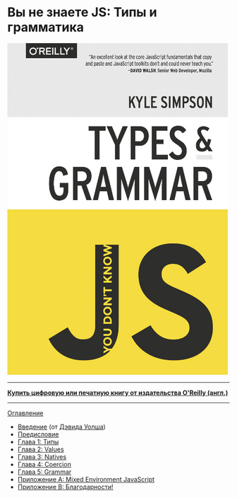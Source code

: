 # Вы не знаете JS: Типы и грамматика

![](cover.jpg)

-----

**[Купить цифровую или печатную книгу от издательства O'Reilly (англ.)](http://shop.oreilly.com/product/0636920033745.do)**

-----

[Оглавление](toc.md)

* [Введение](foreword.md) (от [Дэвида Уолша](http://davidwalsh.name))
* [Предисловие](../preface.md)
* [Глава 1: Типы](ch1.md)
* [Глава 2: Values](ch2.md)
* [Глава 3: Natives](ch3.md)
* [Глава 4: Coercion](ch4.md)
* [Глава 5: Grammar](ch5.md)
* [Приложение A: Mixed Environment JavaScript](apA.md)
* [Приложение B: Благодарности!](apB.md)
